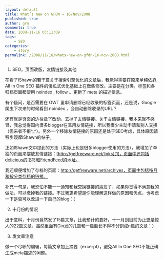 ```yaml
---
layout: default
title: What’s new on GFDN – 16/Nov/2008
published: true
author: gro
comments: true
date: 2008-11-16 05:11:09
tags:
    - SEO
categories:
    - story
permalink: /2008/11/16/whats-new-on-gfdn-16-nov-2008.html
---
```

1. SEO，页面改版，友情链接及其他

在看了iShawn的若干篇关于搜索引擎优化的文章后，我觉得需要在原来单纯依靠 All In One SEO 插件的傻瓜式优化基础上在做些修改。主要是在分类，标签和各归档页面都使用 noindex , follow 。更新了 meta 的描述信息。

有个疑问，是否需要在 GWT 里申请删除已经收录的标签页面，还是说，Google 爬虫下次来的时候看到 noindex ，会自动删除收录的URL？



还有就是页面的边栏做了改动，去掉了友情链接。关于友情链接，我本来就不感冒，我总觉得国内很多blogger在滥用友情链接，所以我很少主动申请和别人交换（但来者不拒^_^）。另外一个移除友情链接的原因还是处于SEO考虑，具体原因请移步观摩iShawn的帖子。

正如IShawn文中提到的方法（实际上也是很多blogger使用的方法），我增加了单独的页面来摆放友情链接：[http://getfreeware.net/links][1]，页面中还包括delicious的书签和FriendFeed的地址。

我还顺便增加了存档的页面：http://getfreeware.net/archives，页面中包括按月和按分类存档的链接。

补充一句是，我恐怕不能一一通知和我交换链接的朋友了，如果你觉得不满意我的做法，可以撤掉我的链接。不过我更希望是你能理解这样做的原因和优点，也考虑一下是否可以改进一下自己的blog：）

2. 十月份的情况

出于意料，十月份竟然发了15篇文章，比我预计的要好，十一月到目前为止更是惊人的22篇文章，虽然里面有Gin发的几篇和一篇超长不得不分割成n篇的文章：）

3. 发文章注意

做一个尽职的编辑，每篇文章加上摘要（excerpt），避免All In One SEO不能正确生成meta描述的问题。

 [1]: http://getfreeware.net/links "http://getfreeware.net/links"